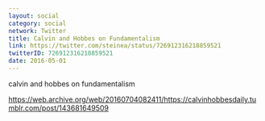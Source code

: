 ```yaml
---
layout: social
category: social
network: Twitter
title: Calvin and Hobbes on Fundamentalism
link: https://twitter.com/steinea/status/726912316218859521
twitterID: 726912316218859521
date: 2016-05-01
---
```


calvin and hobbes on fundamentalism

<https://web.archive.org/web/20160704082411/https://calvinhobbesdaily.tumblr.com/post/143681649509>
